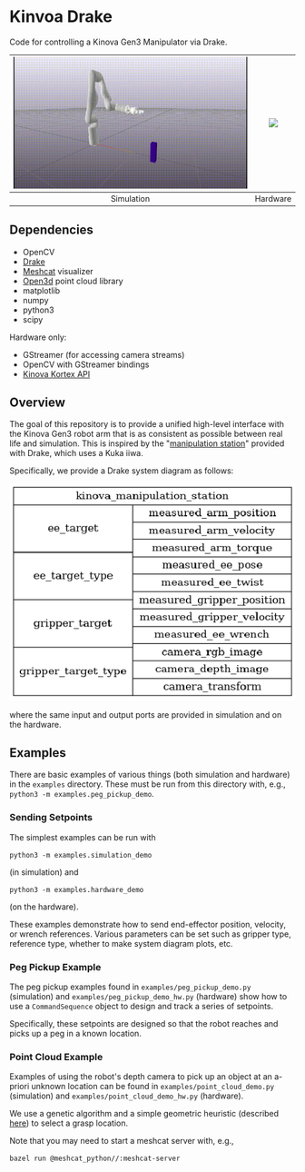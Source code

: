 # Kinvoa Drake

Code for controlling a Kinova Gen3 Manipulator via Drake.

| ![](simulation.gif)  | ![](hardware.gif)  |
|:--------------------:|:------------------:|
| Simulation           | Hardware           |

## Dependencies

- OpenCV
- [Drake](https://drake.mit.edu/)
- [Meshcat](https://github.com/rdeits/meshcat) visualizer
- [Open3d](http://www.open3d.org/docs/latest/introduction.html) point cloud library
- matplotlib
- numpy
- python3
- scipy

Hardware only:

- GStreamer (for accessing camera streams)
- OpenCV with GStreamer bindings
- [Kinova Kortex API](https://github.com/Kinovarobotics/kortex)

## Overview

The goal of this repository is to provide a unified high-level interface with the Kinova 
Gen3 robot arm that is as consistent as possible between real life and simulation.
This is inspired by the 
"[manipulation station](https://github.com/RobotLocomotion/drake/tree/master/examples/manipulation_station)"
provided with Drake, which uses a Kuka iiwa. 

Specifically, we provide a Drake system diagram as follows:

![station_diagram.png](station_diagram.png)

where the same input and output ports are provided in simulation and on the hardware.

## Examples

There are basic examples of various things (both simulation and hardware) in the `examples` directory. These must be run
from this directory with, e.g., `python3 -m examples.peg_pickup_demo`.

### Sending Setpoints

The simplest examples can be run with
```
python3 -m examples.simulation_demo
```
(in simulation) and
```
python3 -m examples.hardware_demo
```
(on the hardware).

These examples demonstrate how to send end-effector position, velocity, or wrench
references. Various parameters can be set such as gripper type, reference type, whether to make system
diagram plots, etc. 

### Peg Pickup Example

The peg pickup examples found in `examples/peg_pickup_demo.py` (simulation) and `examples/peg_pickup_demo_hw.py`
(hardware) show how to use a `CommandSequence` object to design and track a series of setpoints.

Specifically, these setpoints are designed so that the robot reaches and picks up a peg in a known location. 

### Point Cloud Example

Examples of using the robot's depth camera to pick up an object at an a-priori unknown location
can be found in `examples/point_cloud_demo.py` (simulation) and `examples/point_cloud_demo_hw.py` 
(hardware). 

We use a genetic algorithm and a simple geometric heuristic (described [here](http://manipulation.csail.mit.edu/clutter.html))
to select a grasp location. 

Note that you may need to start a meshcat server with, e.g., 

```
bazel run @meshcat_python//:meshcat-server
```
